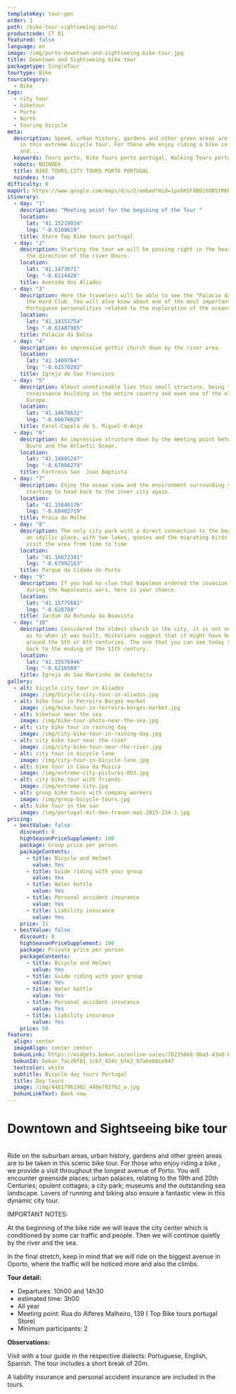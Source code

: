 ```yaml
---
templateKey: tour-gen
order: 1
path: /bike-tour-sightseeing-porto/
productcode: CT 01
featured: false
language: en
image: /img/porto-downtown-and-sightseeing-bike-tour.jpg
title: Downtown and Sightseeing bike tour
packagetype: SingleTour
tourtype: Bike
tourcategory:
  - Bike
tags:
  - city tour
  - biketour
  - Porto
  - North
  - touring bicycle
meta:
  description: Speed, urban history, gardens and other green areas are to be taken
    in this extreme bicycle tour. For those who enjoy riding a bike in extreme
    and...
  keywords: Tours porto, Bike Tours porto portugal, Walking Tours porto portugal
  robots: NOINDEX
  title: BIKE TOURS,CITY TOURS PORTO PORTUGAL
  noindex: true
difficulty: 0
mapUrl: https://www.google.com/maps/d/u/2/embed?mid=1px6K5F8BOih0B5tRKPQdRuea9hY
itinerary:
  - day: "1"
    description: "Meeting point for the begining of the Tour "
    location:
      lat: "41.15219034"
      lng: "-8.6108619"
    title: Store Top Bike tours portugal
  - day: "2"
    description: Starting the tour we will be passing right in the heart of Porto in
      the direction of the river Douro.
    location:
      lat: "41.1473671"
      lng: "-8.6114428"
    title: Avenida dos Aliados
  - day: "3"
    description: Here the travelers will be able to see the "Palacio da Bolsa" and
      the Hard Club. You will also know about one of the most important
      Portuguese personalities related to the exploration of the oceans.
    location:
      lat: "41.14151754"
      lng: "-8.61487985"
    title: Palacio da Bolsa
  - day: "4"
    description: An impressive gothic church down by the river area.
    location:
      lat: "41.1409764"
      lng: "-8.61570202"
    title: Igreja de Sao Francisco
  - day: "5"
    description: Almost unnoticeable lies this small structure, being the first
      renaissance building in the entire country and even one of the oldest in
      Europe.
    location:
      lat: "41.14678632"
      lng: "-8.66676629"
    title: Farol-Capela de S. Miguel-O-Anjo
  - day: "6"
    description: An impressive structure down by the meeting point between the river
      Douro and the Atlantic Ocean.
    location:
      lat: "41.14885247"
      lng: "-8.67866278"
    title: Fortress Sao  Joao Baptista
  - day: "7"
    description: Enjoy the ocean view and the environment surrounding you, before
      starting to head back to the inner city again.
    location:
      lat: "41.15846176"
      lng: "-8.68402719"
    title: Praia do Molhe
  - day: "8"
    description: The only city park with a direct connection to the beach. This is
      an idyllic place, with two lakes, gooses and the migrating birds that
      visit the area from time to time
    location:
      lat: "41.16672341"
      lng: "-8.67992163"
    title: Parque da Cidade do Porto
  - day: "9"
    description: If you had no clue that Napoleon ordered the invasion of Portugal
      during the Napoleonic wars, here is your chance.
    location:
      lat: "41.15775681"
      lng: "-8.628788"
    title: Jardim da Rotunda da Boavista
  - day: "10"
    description: Considered the oldest church in the city, it is not entirely sure
      as to when it was built. Historians suggest that it might have been build
      around the 5th or 6th centuries. The one that you can see today tho, dates
      back to the ending of the 11th century.
    location:
      lat: "41.15576946"
      lng: "-8.6216569"
    title: Igreja de Sao Martinho de Cedofeita
gallery:
  - alt: bicycle city tour in Aliados
    image: /img/bicycle-city-tour-in-aliados.jpg
  - alt: bike tour in Ferreira Borges market
    image: /img/bike-tour-in-ferreira-borges-market.jpg
  - alt: biketour near the sea
    image: /img/bike-tour-photo-near-the-sea.jpg
  - alt: city bike tour in raining day
    image: /img/city-bike-tour-in-raining-day.jpg
  - alt: city bike tour near the river
    image: /img/city-bike-tour-near-the-river.jpg
  - alt: city tour in bicycle lane
    image: /img/city-tour-in-bicycle-lane.jpg
  - alt: bike tour in Casa da Musica
    image: /img/extreme-city-pictures-003.jpg
  - alt: city bike tour with friends
    image: /img/extreme-city.jpg
  - alt: group bike tours with company workers
    image: /img/group-bicycle-tours.jpg
  - alt: bike tour in the sun
    image: /img/portugal-mit-den-frauen-mai-2015-154-1.jpg
pricing:
  - bestValue: false
    discount: 0
    highSeasonPriceSupplement: 100
    package: Group price per person
    packageContents:
      - title: Bicycle and Helmet
        value: Yes
      - title: Guide riding with your group
        value: Yes
      - title: Water bottle
        value: Yes
      - title: Personal accident insurance
        value: Yes
      - title: Liability insurance
        value: Yes
    price: 31
  - bestValue: false
    discount: 0
    highSeasonPriceSupplement: 100
    package: Private price per person
    packageContents:
      - title: Bicycle and Helmet
        value: Yes
      - title: Guide riding with your group
        value: Yes
      - title: Water bottle
        value: Yes
      - title: Personal accident insurance
        value: Yes
      - title: Liability insurance
        value: Yes
    price: 50
feature:
  align: center
  imageAlign: center center
  bokunLink: https://widgets.bokun.io/online-sales/78235668-9ba3-43e0-b6a9-4b5322217da3/experience/270681?partialView=1
  bokunId: bokun_7ac28f81_1cb7_434c_bfe2_97a6e68ce947
  textcolor: white
  subtitle: Bicycle day tours Portugal
  title: Day tours
  image: /img/44817961982_440e783762_o.jpg
  bokunLinkText: Book now
---
```

# Downtown and Sightseeing bike tour

\
Ride on the suburban areas, urban history, gardens and other green areas are to be taken in this scenic bike tour. For those who enjoy riding a bike , we provide a visit throughout the longest avenue of Porto. You will encounter greenside places; urban palaces, relating to the 19th and 20th Centuries; opulent cottages; a city park; museums and the outstanding sea landscape. Lovers of running and biking also ensure a fantastic view in this dynamic city tour.

IMPORTANT NOTES:

At the beginning of the bike ride we will leave the city center which is conditioned by some car traffic and people. Then we will continue quietly by the river and the sea.

In the final stretch, keep in mind that we will ride on the biggest avenue in Oporto, where the traffic will be noticed more and also the climbs.

**Tour detail:**

* Departures: 10h00 and 14h30
* estimated time: 3h00
* All year
* Meeting point: Rua do Alferes Malheiro, 139 ( Top Bike tours portugal Store)
* Minimum participants: 2



**Observations:**

Visit with a tour guide in the respective dialects: Portuguese, English, Spanish. The tour includes a short break of 20m.

A liability insurance and personal accident insurance are included in the tours.